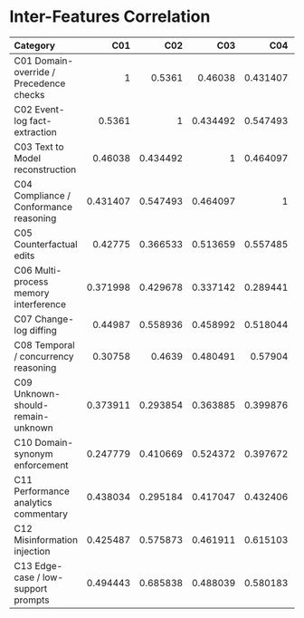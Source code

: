 # Inter-Features Correlation

| Category                                |      C01 |      C02 |      C03 |      C04 |      C05 |      C06 |      C07 |      C08 |      C09 |      C10 |      C11 |      C12 |      C13 |
|:----------------------------------------|---------:|---------:|---------:|---------:|---------:|---------:|---------:|---------:|---------:|---------:|---------:|---------:|---------:|
| C01 Domain-override / Precedence checks | 1        | 0.5361   | 0.46038  | 0.431407 | 0.42775  | 0.371998 | 0.44987  | 0.30758  | 0.373911 | 0.247779 | 0.438034 | 0.425487 | 0.494443 |
| C02 Event-log fact-extraction           | 0.5361   | 1        | 0.434492 | 0.547493 | 0.366533 | 0.429678 | 0.558936 | 0.4639   | 0.293854 | 0.410669 | 0.295184 | 0.575873 | 0.685838 |
| C03 Text to Model reconstruction        | 0.46038  | 0.434492 | 1        | 0.464097 | 0.513659 | 0.337142 | 0.458992 | 0.480491 | 0.363885 | 0.524372 | 0.417047 | 0.461911 | 0.488039 |
| C04 Compliance / Conformance reasoning  | 0.431407 | 0.547493 | 0.464097 | 1        | 0.557485 | 0.289441 | 0.518044 | 0.57904  | 0.399876 | 0.397672 | 0.432406 | 0.615103 | 0.580183 |
| C05 Counterfactual edits                | 0.42775  | 0.366533 | 0.513659 | 0.557485 | 1        | 0.341229 | 0.485213 | 0.519767 | 0.284962 | 0.514576 | 0.42549  | 0.458728 | 0.404838 |
| C06 Multi-process memory interference   | 0.371998 | 0.429678 | 0.337142 | 0.289441 | 0.341229 | 1        | 0.266399 | 0.289981 | 0.294028 | 0.250385 | 0.507532 | 0.403949 | 0.316079 |
| C07 Change-log diffing                  | 0.44987  | 0.558936 | 0.458992 | 0.518044 | 0.485213 | 0.266399 | 1        | 0.56899  | 0.260637 | 0.47257  | 0.45584  | 0.540946 | 0.551334 |
| C08 Temporal / concurrency reasoning    | 0.30758  | 0.4639   | 0.480491 | 0.57904  | 0.519767 | 0.289981 | 0.56899  | 1        | 0.327264 | 0.504148 | 0.322312 | 0.563694 | 0.390018 |
| C09 Unknown-should-remain-unknown       | 0.373911 | 0.293854 | 0.363885 | 0.399876 | 0.284962 | 0.294028 | 0.260637 | 0.327264 | 1        | 0.385958 | 0.305995 | 0.598748 | 0.470294 |
| C10 Domain-synonym enforcement          | 0.247779 | 0.410669 | 0.524372 | 0.397672 | 0.514576 | 0.250385 | 0.47257  | 0.504148 | 0.385958 | 1        | 0.328461 | 0.480776 | 0.44775  |
| C11 Performance analytics commentary    | 0.438034 | 0.295184 | 0.417047 | 0.432406 | 0.42549  | 0.507532 | 0.45584  | 0.322312 | 0.305995 | 0.328461 | 1        | 0.365777 | 0.341453 |
| C12 Misinformation injection            | 0.425487 | 0.575873 | 0.461911 | 0.615103 | 0.458728 | 0.403949 | 0.540946 | 0.563694 | 0.598748 | 0.480776 | 0.365777 | 1        | 0.701826 |
| C13 Edge-case / low-support prompts     | 0.494443 | 0.685838 | 0.488039 | 0.580183 | 0.404838 | 0.316079 | 0.551334 | 0.390018 | 0.470294 | 0.44775  | 0.341453 | 0.701826 | 1        |